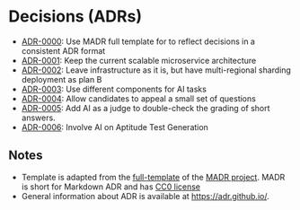 # Decisions (ADRs)

* [ADR-0000](0000-use-MADR-template-for-ADR.md): Use MADR full template for to reflect decisions in a consistent ADR
  format
* [ADR-0001](0001-keep-the-current-scalable-microservice-architecture.md): Keep the current scalable microservice architecture
* [ADR-0002](0002-leave-infrastructure-as-it-is-but-have-multi-regional-sharding-deployment-as-plan-b.md): Leave
  infrastructure as it is, but have multi-regional sharding deployment as plan B
* [ADR-0003](0003-use-separated-components-for-AI-tasks.md): Use different components for AI tasks
* [ADR-0004](0004-allow-candidates-to-appeal-a-small-set-of-questions.md): Allow candidates to appeal a small set of questions
* [ADR-0005](0005-add-ai-as-a-judge-to-double-check-short-anwsers-grading.md): Add AI as a judge to double-check the grading of short answers.
* [ADR-0006](0006-involve-ai-on-aptitude-test-generation.md): Involve AI on Aptitude Test Generation

## Notes

- Template is adapted from the [full-template](https://github.com/adr/madr/blob/4.0.0/template/adr-template.md?plain=1)
  of the [MADR project](https://adr.github.io/madr/). MADR is short for Markdown ADR and
  has [CC0 license](https://github.com/adr/madr/blob/main/LICENSE)
- General information about ADR is available at <https://adr.github.io/>.